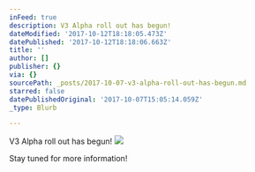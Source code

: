 ```yaml
---
inFeed: true
description: V3 Alpha roll out has begun!
dateModified: '2017-10-12T18:18:05.473Z'
datePublished: '2017-10-12T18:18:06.663Z'
title: ''
author: []
publisher: {}
via: {}
sourcePath: _posts/2017-10-07-v3-alpha-roll-out-has-begun.md
starred: false
datePublishedOriginal: '2017-10-07T15:05:14.059Z'
_type: Blurb

---
```

V3 Alpha roll out has begun!
![](https://the-grid-user-content.s3-us-west-2.amazonaws.com/dc31c82a-ea39-4c8a-8bcf-d45924bc487b.gif)

Stay tuned for more information!